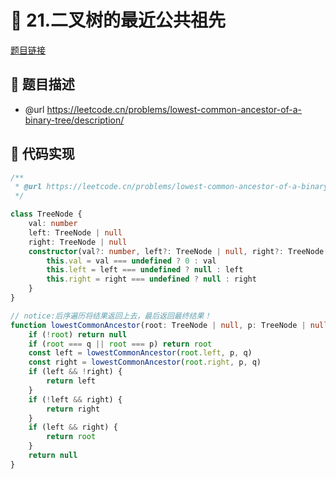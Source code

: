 # 🎯 21.二叉树的最近公共祖先

[题目链接](https://leetcode.cn/problems/lowest-common-ancestor-of-a-binary-tree/description/)

## 📝 题目描述
* @url https://leetcode.cn/problems/lowest-common-ancestor-of-a-binary-tree/description/

## 📎 代码实现
```typescript
/**
 * @url https://leetcode.cn/problems/lowest-common-ancestor-of-a-binary-tree/description/
 */

class TreeNode {
    val: number
    left: TreeNode | null
    right: TreeNode | null
    constructor(val?: number, left?: TreeNode | null, right?: TreeNode | null) {
        this.val = val === undefined ? 0 : val
        this.left = left === undefined ? null : left
        this.right = right === undefined ? null : right
    }
}

// notice:后序遍历将结果返回上去，最后返回最终结果！
function lowestCommonAncestor(root: TreeNode | null, p: TreeNode | null, q: TreeNode | null): TreeNode | null {
    if (!root) return null
    if (root === q || root === p) return root
    const left = lowestCommonAncestor(root.left, p, q)
    const right = lowestCommonAncestor(root.right, p, q)
    if (left && !right) {
        return left
    }
    if (!left && right) {
        return right
    }
    if (left && right) {
        return root
    }
    return null
}

```

